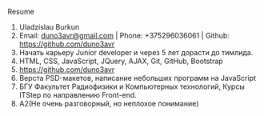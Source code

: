 Resume
1. Uladzislau Burkun
2. Email: duno3avr@gmail.com | Phone: +375296036061 | Github: https://github.com/duno3avr
3. Начать карьеру Junior developer и через 5 лет дорасти до тимлида.
4. HTML, CSS, JavaScript, JQuery, AJAX, Git, GitHub, Bootstrap
5. https://github.com/duno3avr
6. Верста PSD-макетов, написание небольших программ на JavaScript
7. БГУ Факультет Радиофизики и Компьютерных технологий, Курсы ITStep по направлению Front-end.
8. A2(Не очень разговорный, но неплохое понимание)
